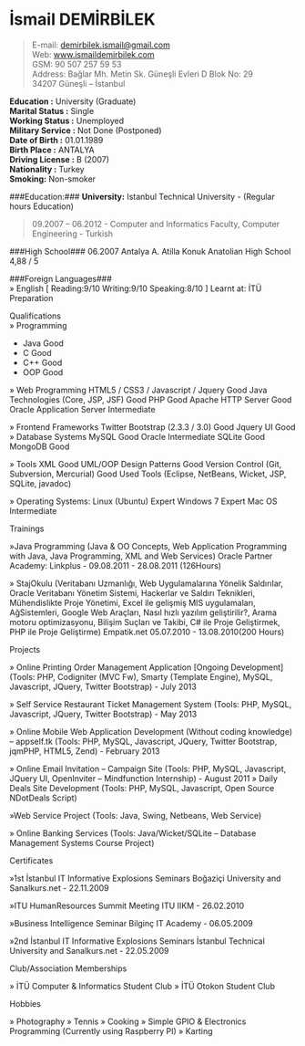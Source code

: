 İsmail DEMİRBİLEK
==============

>E-mail:  demirbilek.ismail@gmail.com  	
>Web:	 www.ismaildemirbilek.com  
>GSM:     90 507 257 59 53  
>Address: Bağlar Mh. Metin Sk. Güneşli Evleri D Blok No: 29  
		 34207 Güneşli – İstanbul  
		 
**Education :**			University (Graduate)  
**Marital Status :**	Single  
**Working Status :**	Unemployed  
**Military Service :**	Not Done (Postponed)  
**Date of Birth :**	01.01.1989  
**Birth Place :**	ANTALYA  
**Driving License :**	B (2007)  
**Nationality :**	Turkey  
**Smoking:**		Non-smoker  

###Education:###
**University:**		Istanbul Technical University - (Regular hours Education)  
>09.2007 – 06.2012 - Computer and Informatics Faculty, Computer Engineering - Turkish  
  
###High School###
06.2007		Antalya A. Atilla Konuk Anatolian High School 4,88 / 5  
  
###Foreign Languages###  
» English [ Reading:9/10 Writing:9/10 Speaking:8/10 ] Learnt at: İTÜ Preparation  

Qualifications  
» Programming  
* Java Good  
* C Good  
* C++ Good  
* OOP Good  

» Web Programming
HTML5 / CSS3 / Javascript / Jquery Good
Java Technologies (Core, JSP, JSF) Good
PHP Good
Apache HTTP Server Good
Oracle Application Server Intermediate

» Frontend Frameworks
Twitter Bootstrap (2.3.3 / 3.0) Good
Jquery UI Good
» Database Systems
MySQL Good
Oracle Intermediate
SQLite Good
MongoDB Good

» Tools
XML Good
UML/OOP Design Patterns Good
Version Control (Git, Subversion, Mercurial) Good
Used Tools (Eclipse, NetBeans, Wicket, JSP, SQLite, javadoc)

» Operating Systems:
Linux (Ubuntu) Expert
Windows 7 Expert
Mac OS Intermediate

Trainings

»Java Programming 
(Java & OO Concepts, Web Application Programming with Java, Java Programming, XML and Web Services)
Oracle Partner Academy: Linkplus - 09.08.2011 - 28.08.2011 (126Hours)

» StajOkulu
(Veritabanı Uzmanlığı, Web Uygulamalarına Yönelik Saldırılar, Oracle Veritabanı Yönetim Sistemi, Hackerlar ve Saldırı Teknikleri, Mühendislikte Proje Yönetimi, Excel ile gelişmiş MIS uygulamaları, AğSistemleri, Google Web Araçları, Nasıl hızlı yazılım geliştirilir?, Arama motoru optimizasyonu, Bilişim Suçları ve Takibi, C# ile Proje Geliştirmek, PHP ile Proje Geliştirme)
Empatik.net 05.07.2010 - 13.08.2010(200 Hours)

Projects

» Online Printing Order Management Application [Ongoing Development]
(Tools: PHP, Codigniter (MVC Fw),  Smarty (Template Engine), MySQL, Javascript, JQuery, Twitter Bootstrap) - July 2013

» Self Service Restaurant Ticket Management System
(Tools: PHP, MySQL, Javascript, JQuery, Twitter Bootstrap) - May 2013

» Online Mobile Web Application Development (Without coding knowledge) – appself.tk
(Tools: PHP, MySQL, Javascript, JQuery, Twitter Bootstrap, jqmPHP, HTML5, Zend) - February 2013

» Online Email Invitation – Campaign Site
(Tools: PHP, MySQL, Javascript, JQuery UI, OpenInviter – Mindfunction Internship) - August 2011
» Daily Deals Site Development
(Tools: PHP, MySQL, Javascript, Open Source NDotDeals Script)

»Web Service Project
(Tools: Java, Swing, Netbeans, Web Service)
	
» Online Banking Services
(Tools: Java/Wicket/SQLite – Database Management Systems Course Project)

Certificates

»1st İstanbul IT Informative Explosions Seminars
Boğaziçi University and Sanalkurs.net - 22.11.2009

»ITU HumanResources Summit Meeting
ITU IIKM - 26.02.2010

»Business Intelligence Seminar
Bilginç IT Academy - 06.05.2009

»2nd İstanbul IT Informative Explosions Seminars
İstanbul Technical University and Sanalkurs.net - 22.05.2009

Club/Association Memberships

» İTÜ Computer & Informatics Student Club
» İTÜ Otokon Student Club

Hobbies

» Photography
» Tennis
» Cooking
» Simple GPIO & Electronics Programming (Currently using Raspberry PI)
» Karting
